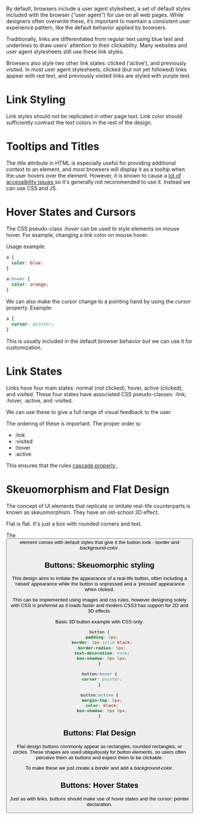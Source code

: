 By default, browsers include a user agent stylesheet, a set of default styles included with the browser (“user agent”) for use on all web pages. 
While designers often overwrite these, it’s important to maintain a consistent user experience pattern, like the default behavior applied by browsers.

Traditionally, links are differentiated from regular text using blue text and underlines to draw users’ attention to their clickability. Many websites and user agent stylesheets still use these link styles.

Browsers also style two other link states: clicked (‘active’), and previously visited. In most user agent stylesheets, clicked (but not yet followed) links appear with red text, and previously visited links are styled with purple text.

# Link Styling

Link styles should not be replicated in other page text. Link color should sufficiently contrast the text colors in the rest of the design.

# Tooltips and Titles

The *title* attribute in HTML is especially useful for providing additional context to an element, and most browsers will display it as a tooltip when the user hovers over the element.
However, it is known to cause a <a href="https://developer.mozilla.org/en-US/docs/Web/HTML/Reference/Global_attributes/title#accessibility_concerns"> lot of accessibility issues </a> so it's generally not recommended to use it. Instead we can use CSS and JS.

# Hover States and Cursors

The CSS pseudo-class *:hover* can be used to style elements on mouse hover. For example, changing a link color on mouse hover.

Usage example:
```CSS
a {
  color: blue;
}

a:hover {
  color: orange;
}
```

We can also make the cursor change to a pointing hand by using the *cursor* property. Example:
```CSS
a {
  cursor: pointer;
}
```
This is usually included in the default browser behavior but we can use it for customization.

# Link States

Links have four main states: normal (not clicked), hover, active (clicked), and visited. 
These four states have associated CSS pseudo-classes: :link, :hover, :active, and :visited.

We can use these to give a full range of visual feedback to the user.

The ordering of these is important. The proper order is:

* :link
* :visited
* :hover
* :active

This ensures that the rules <a href="https://developer.mozilla.org/en-US/docs/Learn_web_development/Core/Styling_basics/Handling_conflicts"> cascade properly </a>.

# Skeuomorphism and Flat Design

The concept of UI elements that replicate or imitate real-life counterparts is known as skeuomorphism. They have an old-school 3D effect.

Flat is flat. It's just a box with rounded corners and text.

The <button> element comes with default styles that give it the button look - *border* and *background-color*.

## Buttons: Skeuomorphic styling

This design aims to imitate the appearance of a real-life button, often including a ‘raised’ appearance while the button is unpressed and a ‘pressed’ appearance when clicked.

This can be implemented using images and css rules, however designing solely with CSS is preferred as it loads faster and modern CSS3 has support for 2D and 3D effects.

Basic 3D button example with CSS only:

```CSS
button {
  padding: 5px;
  border: 1px solid black;
  border-radius: 5px;
  text-decoration: none;
  box-shadow: 0px 5px;
}

button:hover {
  cursor: pointer;
}

button:active {
  margin-top: 5px;
  color: black;
  box-shadow: 0px 0px;
}
```

## Buttons: Flat Design

Flat design buttons commonly appear as rectangles, rounded rectangles, or circles. These shapes are used ubiquitously for button elements, so users often perceive them as buttons and expect them to be clickable.

To make these we just create a *border* and add a *background-color*.

## Buttons: Hover States

Just as with links, buttons should make use of hover states and the cursor: pointer declaration. 
